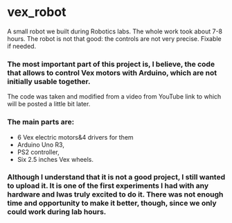 # vex_robot
A small robot we built during Robotics labs.
The whole work took about 7-8 hours. The robot is not that good: the controls are not very precise. Fixable if needed.

### The most important part of this project is, I believe, the code that allows to control Vex motors with Arduino, which are not initially usable together.
The code was taken and modified from a video from YouTube link to which will be posted a little bit later. 

### The main parts are:
- 6 Vex electric motors&4 drivers for them 
- Arduino Uno R3,
- PS2 controller, 
- Six 2.5 inches Vex wheels. 

### Although I understand that it is not a good project, I still wanted to upload it. It is one of the first experiments I had with any hardware and Iwas truly excited to do it. There was not enough time and opportunity to make it better, though, since we only could work during lab hours.
